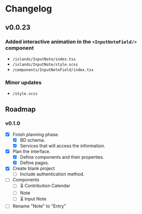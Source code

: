 # Changelog

## v0.0.23

### Added interactive animation in the `<InputNoteField/>` component
  - `/islands/InputNote/index.tsx`
  - `/islands/InputNote/style.scss`
  - `/components/InputNoteField/index.tsx`

### Minor updates
  - `/style.scss`

## Roadmap

### v0.1.0

- [x] Finish planning phase.
  - [x] BD schema.
  - [x] Services that will access the information.
- [x] Plan the interface.
  - [x] Define components and their properties.
  - [x] Define pages.
- [x] Create blank project
  - [ ] Include authentication method.
- [ ] Components
  - [ ] ⏳ Contribution Calendar
  - [ ] Note
  - [ ] ⏳ Input Note
- [ ] Rename "Note" to "Entry"
